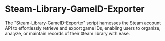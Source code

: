 # Steam-Library-GameID-Exporter
The "Steam-Library-GameID-Exporter" script harnesses the Steam account API to effortlessly retrieve and export game IDs, enabling users to organize, analyze, or maintain records of their Steam library with ease.
